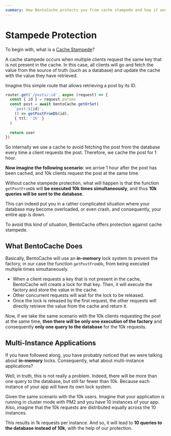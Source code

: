 ```yaml
---
summary: How BentoCache protects you from cache stampede and how it works
---
```



# Stampede Protection

To begin with, what is a [Cache Stampede](https://en.wikipedia.org/wiki/Cache_stampede)?

A cache stampede occurs when multiple clients request the same key that is not present in the cache. In this case, all clients will go and fetch the value from the source of truth (such as a database) and update the cache with the value they have retrieved.

Imagine this simple route that allows retrieving a post by its ID.

```ts
router.get('/posts/:id', async (request) => {
  const { id } = request.params
  const post = await bentoCache.getOrSet(
    `post:${id}`, 
    () => getPostFromDb(id), 
    { ttl: '1h' }
  )
  
  return user
})
```

So internally we use a cache to avoid fetching the post from the database every time a client requests the post. Therefore, we cache the post for 1 hour.

**Now imagine the following scenario**: we arrive 1 hour after the post has been cached, and 10k clients request the post at the same time.

Without cache stampede protection, what will happen is that the function `getPostFromDb` will **be executed 10k times simultaneously**, and thus **10k queries will be sent to the database**.

This can indeed put you in a rather complicated situation where your database may become overloaded, or even crash, and consequently, your entire app is down.

To avoid this kind of situation, BentoCache offers protection against cache stampede.

## What BentoCache Does

Basically, BentoCache will use an **in-memory** lock system to prevent the factory, in our case the function `getPostFromDb`, from being executed multiple times simultaneously.

- When a client requests a key that is not present in the cache, BentoCache will create a lock for that key. Then, it will execute the factory and store the value in the cache.
- Other concurrent requests will wait for the lock to be released.
- Once the lock is released by the first request, the other requests will directly retrieve the value from the cache and return it.

Now, if we take the same scenario with the 10k clients requesting the post at the same time, **then there will be only one execution of the factory** and consequently **only one query to the database** for the 10k requests.

## Multi-Instance Applications

If you have followed along, you have probably noticed that we were talking about **in-memory** locks. Consequently, what about multi-instance applications?

Well, in truth, this is not really a problem. Indeed, there will be more than one query to the database, but still far fewer than 10k. Because each instance of your app will have its own lock system.

Given the same scenario with the 10k users. Imagine that your application is running in cluster mode with PM2 and you have 10 instances of your app. Also, imagine that the 10k requests are distributed equally across the 10 instances.

This results in 1k requests per instance. And so, it will lead to **10 queries to the database instead of 10k**, with the help of our protection.
